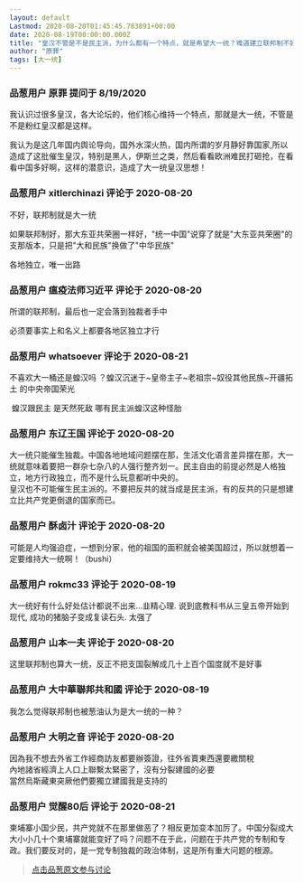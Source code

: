 ```yaml
---
layout: default
Lastmod: 2020-08-20T01:45:45.783891+00:00
date: 2020-08-19T00:00:00.000Z
title: "皇汉不管是不是民主派，为什么都有一个特点，就是希望大一统？难道建立联邦制不好吗？"
author: "原罪"
tags: [大一统]
---
```



### 品葱用户 **原罪** 提问于 8/19/2020
    
我认识过很多皇汉，各大论坛的，他们核心维持一个特点，那就是大一统，不管是不是粉红皇汉都是这样。  
  
我认为是这几年国内舆论导向，国外水深火热，国内所谓的岁月静好靠国家,所以造成了这批催生皇汉，特别是黑人，伊斯兰之类，然后看看欧洲难民打砸抢，在看看中国多好啊，这样的潜意识，造成了大一统皇汉思想！
    
                

### 品葱用户 **xitlerchinazi** 评论于 2020-08-20
        
不好，联邦制就是大一统  
  
如果联邦制好，那大东亚共荣圈一样好，"统一中国"说穿了就是"大东亚共荣圈"的支那版本，只是把"大和民族"换做了"中华民族"  
  
各地独立，唯一出路
        
                

### 品葱用户 **瘟疫法师习近平** 评论于 2020-08-20
        
所谓的联邦制，最后也一定会落到独裁者手中  
  
必须要事实上和名义上都要各地区独立才行
        
                

### 品葱用户 **whatsoever** 评论于 2020-08-21
        
不喜欢大一桶还是蝗汉吗 ？蝗汉沉迷于~皇帝主子~老祖宗~奴役其他民族~开疆拓土 的中央帝国荣光   
  
 蝗汉跟民主 是天然死敌 哪有民主派蝗汉这种怪胎
        
                

### 品葱用户 **东辽王国** 评论于 2020-08-20
        
大一统只能催生独裁。中国各地地域问题摆在那，生活文化语言差异摆在那，大一统就意味着要把一群杂七杂八的人强行整齐划一。民主自由的前提必然是人格独立，地方行政独立，而不是什么玩意都听中央的。  
皇汉也不可能催生民主派的。不要把反共的就当成是民主派，有的反共的只是想建立比共产党更倒退的国家而已。
        
                

### 品葱用户 **酥卤汁** 评论于 2020-08-20
        
可能是人均强迫症，一想到分家，他的祖国的面积就会被美国超过，所以就想着一定要维持大一统啊！（bushi）
        
                

### 品葱用户 **rokmc33** 评论于 2020-08-19
        
大一统好有什么好处估计都说不出来...韭精心理. 说到底教科书从三皇五帝开始到现代, 成功的猪脑子变成复读石头. 太强了
        
                

### 品葱用户 **山本一夫** 评论于 2020-08-20
        
这里联邦制也算大一统，反正不把支国裂解成几十上百个国度就不是好事
        
                

### 品葱用户 **大中華聯邦共和國** 评论于 2020-08-19
        
我怎么觉得联邦制也被葱油认为是大一统的一种？
        
                

### 品葱用户 **大明之音** 评论于 2020-08-20
        
因為我不想去外省工作經商訪友都要辦簽證，往外省賣東西還要繳關稅  
內地諸省經濟上人口上聯繫太緊密了，沒有分裂建國的必要  
當然烏斯藏東突厥他們要獨立建國我是支持的
        
                

### 品葱用户 **觉醒80后** 评论于 2020-08-21
        
柬埔寨小国少民，共产党就不在那里做恶了？相反更加变本加厉了。中国分裂成大大小小几十个柬埔寨就能变好了吗？问题不在于此，问题在于共产党的专制和专政。我们要反对的，是一党专制独裁的政治体制，这是所有重大问题的根源。
        
                





> [点击品葱原文参与讨论](https://pincong.rocks/question/30025)

